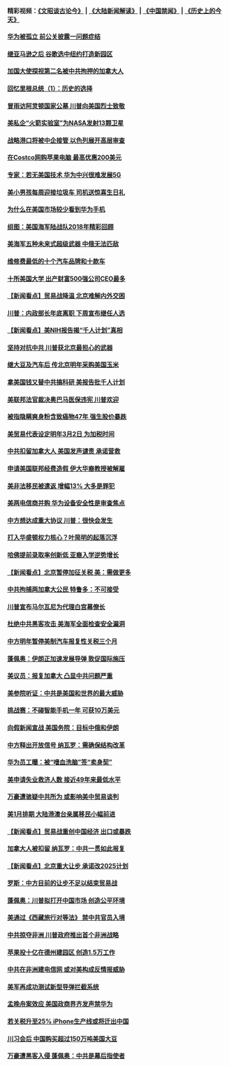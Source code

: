 #### 精彩视频：[《文昭谈古论今》](https://github.com/gfw-breaker/wenzhao/blob/master/README.md?t=12171831) | [《大陆新闻解读》](https://github.com/gfw-breaker/ntdtv-comedy/blob/master/README.md?t=12171831) | [《中国禁闻》](https://github.com/gfw-breaker/ntdtv-news/blob/master/README.md?t=12171831) | [《历史上的今天》](https://github.com/gfw-breaker/today-in-history/blob/master/README.md?t=12171831) 

#### [华为被孤立 前公关披露一问题症结](../pages/nsc412/n10916224.md?t=12171831) 

#### [继亚马逊之后 谷歌选中纽约打造新园区](../pages/nsc412/n10916244.md?t=12171831) 

#### [加国大使探视第二名被中共拘押的加拿大人](../pages/nsc412/n10916036.md?t=12171831) 

#### [回忆里根总统（1）：历史的选择](../pages/nsc412/n10915488.md?t=12171831) 

#### [冒雨访阿灵顿国家公墓 川普向美国烈士致敬](../pages/nsc412/n10914684.md?t=12171831) 

#### [美私企“火箭实验室”为NASA发射13颗卫星](../pages/nsc412/n10914593.md?t=12171831) 

#### [战略港口将被中企接管 以色列展开高层审查](../pages/nsc412/n10914656.md?t=12171831) 

#### [在Costco网购苹果电脑 最高优惠200美元](../pages/nsc412/n10913554.md?t=12171831) 

#### [专家：若无美国技术 华为中兴很难发展5G](../pages/nsc412/n10913393.md?t=12171831) 

#### [美小男孩每周迎接垃圾车 司机送惊喜生日礼](../pages/nsc412/n10914575.md?t=12171831) 

#### [为什么在美国市场较少看到华为手机](../pages/nsc412/n10912210.md?t=12171831) 

#### [组图：美国海军陆战队2018年精彩回顾](../pages/nsc412/n10913826.md?t=12171831) 

#### [美海军五种未来式超级武器 中俄无法匹敌](../pages/nsc412/n10913021.md?t=12171831) 

#### [维修费最低的十个汽车品牌和十款车](../pages/nsc412/n10913112.md?t=12171831) 

#### [十所美国大学 出产财富500强公司CEO最多](../pages/nsc412/n10912203.md?t=12171831) 

#### [【新闻看点】贸易战降温 北京难解内外交困](../pages/nsc412/n10913260.md?t=12171831) 

#### [川普：内政部长年底离职 下周宣布继任人选](../pages/nsc412/n10913180.md?t=12171831) 

#### [【新闻看点】美NIH报告揭“千人计划”真相](../pages/nsc412/n10913124.md?t=12171831) 

#### [坚持对抗中共 川普获北京最担心的武器](../pages/nsc412/n10913202.md?t=12171831) 

#### [继大豆及汽车后 传北京明年采购美国玉米](../pages/nsc412/n10913299.md?t=12171831) 

#### [拿美国钱又替中共搞科研 美报告批千人计划](../pages/nsc412/n10913071.md?t=12171831) 

#### [美联邦法官裁决奥巴马医保违宪 川普欢迎](../pages/nsc412/n10912862.md?t=12171831) 

#### [被指隐瞒爽身粉含致癌物47年 强生股价暴跌](../pages/nsc412/n10912465.md?t=12171831) 

#### [美贸易代表设定明年3月2日 为加税时间](../pages/nsc412/n10912255.md?t=12171831) 

#### [中共扣留加拿大人 美国发声谴责 承诺营救](../pages/nsc412/n10912168.md?t=12171831) 

#### [申请美国联邦经费造假 伊大华裔教授被解雇](../pages/nsc412/n10912060.md?t=12171831) 

#### [美非法移民被遣返 增幅13% 大多是罪犯](../pages/nsc412/n10911846.md?t=12171831) 

#### [美两电信商并购 华为设备安全性是审查焦点](../pages/nsc412/n10911931.md?t=12171831) 

#### [中方想达成重大协议 川普：很快会发生](../pages/nsc412/n10911955.md?t=12171831) 

#### [打入华盛顿权力核心？叶简明的起落沉浮](../pages/nsc412/n10911237.md?t=12171831) 

#### [哈佛提前录取率创新低 亚裔入学逆势增长](../pages/nsc412/n10911512.md?t=12171831) 

#### [【新闻看点】北京暂停加征关税 美：需做更多](../pages/nsc412/n10911633.md?t=12171831) 

#### [中共拘捕两加拿大公民 特鲁多：不可接受](../pages/nsc412/n10911648.md?t=12171831) 

#### [川普宣布马尔瓦尼为代理白宫幕僚长](../pages/nsc412/n10911170.md?t=12171831) 

#### [杜绝中共黑客攻击 美海军全面检查安全漏洞](../pages/nsc412/n10911447.md?t=12171831) 

#### [中方明年暂停美制汽车报复性关税三个月](../pages/nsc412/n10911152.md?t=12171831) 

#### [蓬佩奥：伊朗正加速发展导弹 敦促国际施压](../pages/nsc412/n10910571.md?t=12171831) 

#### [美议员：报复加拿大 凸显中共问题严重](../pages/nsc412/n10909792.md?t=12171831) 

#### [美参院听证：中共是美国和世界的最大威胁](../pages/nsc412/n10910375.md?t=12171831) 

#### [挑战赛：不碰智能手机一年 可获10万美元](../pages/nsc412/n10910060.md?t=12171831) 

#### [向假新闻宣战 美国务院：目标中俄和伊朗](../pages/nsc412/n10909483.md?t=12171831) 

#### [中方释出开放信号 纳瓦罗：需确保结构改革](../pages/nsc412/n10909485.md?t=12171831) 

#### [华为员工曝：被“嗜血洗脑”签“卖身契”](../pages/nsc412/n10909678.md?t=12171831) 

#### [美申请失业救济人数 接近49年来最低水平](../pages/nsc412/n10909595.md?t=12171831) 

#### [万豪遭骇疑中共所为 或影响美中贸易谈判](../pages/nsc412/n10909029.md?t=12171831) 

#### [美1月排期 大陆港澳台亲属移民小幅前进](../pages/nsc412/n10909362.md?t=12171831) 

#### [【新闻看点】贸易战重创中国经济 出口或暴跌](../pages/nsc412/n10909327.md?t=12171831) 

#### [加拿大人被扣留 纳瓦罗：中共一贯如此报复](../pages/nsc412/n10909446.md?t=12171831) 

#### [【新闻看点】北京重大让步 承诺改2025计划](../pages/nsc412/n10908909.md?t=12171831) 

#### [罗斯：中方目前的让步不足以结束贸易战](../pages/nsc412/n10909365.md?t=12171831) 

#### [蓬佩奥：川普拟打开中国市场 创造公平环境](../pages/nsc412/n10909177.md?t=12171831) 

#### [美通过《西藏旅行对等法》 禁中共官员入境](../pages/nsc412/n10909165.md?t=12171831) 

#### [中共掠夺非洲 川普政府推出首个非洲战略](../pages/nsc412/n10909107.md?t=12171831) 

#### [苹果投十亿在德州建园区 创造1.5万工作](../pages/nsc412/n10908912.md?t=12171831) 

#### [中共在非洲建电信网 或对美构成反情报威胁](../pages/nsc412/n10908572.md?t=12171831) 

#### [美军再成功测试新型导弹拦截系统](../pages/nsc412/n10908479.md?t=12171831) 

#### [孟晚舟案效应 美国政商界齐发声禁华为](../pages/nsc412/n10907052.md?t=12171831) 

#### [若关税升至25% iPhone生产线或将迁出中国](../pages/nsc412/n10907577.md?t=12171831) 

#### [川习会后 中国购买超过150万吨美国大豆](../pages/nsc412/n10906996.md?t=12171831) 

#### [万豪遭黑客入侵 蓬佩奥：中共是幕后指使者](../pages/nsc412/n10907374.md?t=12171831) 

